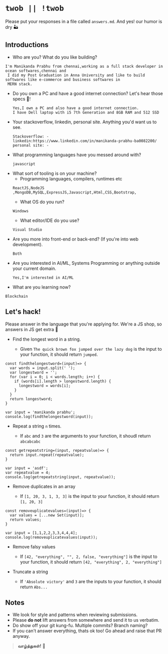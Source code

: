 # `twob || !twob`

Please put your responses in a file
called `answers.md`. And yes! our humor is dry 🏜

## Introductions

- Who are you? What do you like building?

```
I'm Manikanda Prabhu from chennai,working as a full stack developer in ocean softwares,chennai and
 I did my Post Graduation in Anna University and like to build softwares like e-commerce and business softwares in
 MERN stack.

```

- Do you own a PC and have a good internet
  connection? Let's hear those specs 💪!
  ```
  Yes,I own a PC and also have a good internet connection.
  I have Dell laptop with i5 7th Generation and 8GB RAM and 512 SSD
  ```
- Your stackoverflow, linkedin, personal site.
  Anything you'd want us to see.
  ```
  Stackoverflow: -
  linkedin:https://www.linkedin.com/in/manikanda-prabhu-ba0082200/
  personal site: -
  ```
- What programming languages have you messed around with?
  ```
  javascript
  ```
- What sort of tooling is on your machine?
  - Programming languages, compilers, runtimes etc
  ```
  ReactJS,NodeJS ,MongoDB,MySQL,ExpressJS,Javascript,Html,CSS,Bootstrap,
  ```
  - What OS do you run?
  ```
  Windows
  ```
  - What editor/IDE do you use?
  ```
  Visual Studio
  ```
- Are you more into front-end or back-end? (If you're
  into web development).
  ```
  Both
  ```
- Are you interested in AI/ML, Systems Programming
  or anything outside your current domain.
  ```
  Yes,I'm interested in AI/ML
  ```
- What are you learning now?

```
Blockchain
```

## Let's hack!

Please answer in the language that you're
applying for. We're a JS shop, so answers in JS
get extra 🍪

- Find the longest word in a string.

  - Given `The quick brown fox jumped over the lazy dog` is the input to your function, it should return `jumped`.

```
const findthelongestword=(input)=> {
  var words = input.split(' ');
  var longestword = '';
  for (var i = 0; i < words.length; i++) {
    if (words[i].length > longestword.length) {
      longestword = words[i];
    }
  }
  return longestword;
}

var input = 'manikanda prabhu';
console.log(findthelongestword(input));

```

- Repeat a string `n` times.

  - If `abc` and `3` are the arguments to your function, it shoudl return `abcabcabc`

```
const getrepeatstring=(input, repeatvalue)=> {
  return input.repeat(repeatvalue);
}

var input = 'asdf';
var repeatvalue = 4;
console.log(getrepeatstring(input, repeatvalue));

```

- Remove duplicates in an array

  - If `[1, 20, 3, 1, 3, 3]` is the input to your
    function, it should return `[1, 20, 3]`

```
const removeuplicatevalues=(input)=> {
  var values = [...new Set(input)];
  return values;
}

var input = [1,1,2,2,3,3,4,4,4];
console.log(removeuplicatevalues(input));

```

- Remove falsy values

  - If `[42, "everything", "", 2, false, "everything"]` is the input to your function, it should return `[42, "everything", 2, "everything"]`

- Truncate a string
  - If `'Absolute victory'` and `3` are the inputs to
    your function, it should return `Abs...`

## Notes

- We look for style and patterns when reviewing submissions.
- Please **do not** lift answers from somewhere and
  send it to us verbatim.
- Do show off your git kung-fu. Multiple commits? Branch naming?
- If you can't answer everything, thats ok too! Go ahead and raise that PR anyway.

> **வாழ்த்துகள்!** 🙏
